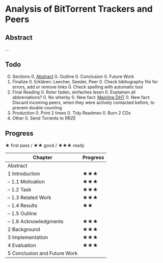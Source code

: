 # Analysis of BitTorrent Trackers and Peers
## Abstract
...

## Todo
0. Sections
    0. [Abstract](https://www.ece.cmu.edu/~koopman/essays/abstract.html)
    0. Outline
    0. Conclusion
    0. Future Work
0. Finalize
    0. Erklären: Leecher, Seeder, Peer
    0. Check bibliography file for errors, add or remove links
    0. Check spelling with automatic tool
0. Final Reading
    0. Roter faden, einfaches lesen
    0. Explainen all abbreviations?
    0. No wherby
    0. New fact: [Mainline DHT](https://en.wikipedia.org/wiki/Mainline_DHT)
    0. New fact: Discard incoming peers, when they were actively contacted before, to prevent double counting
0. Production
    0. Print 2 times
    0. Tidy Readmes
    0. Burn 2 CDs
0. Other
    0. Send Torrents to RRZE

## Progress
★ first pass / ★★ good / ★★★ ready

Chapter | Progress
--- | ---
Abstract |
1 Introduction | ★★★
– 1.1 Motivation | ★★★
– 1.2 Task | ★★★
– 1.3 Related Work | ★★★
– 1.4 Results | ★★
– 1.5 Outline |
– 1.6 Acknowledgments | ★★★
2 Background | ★★★
3 Implementation | ★★★
4 Evaluation | ★★★
5 Conclusion and Future Work |
